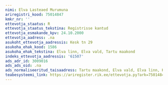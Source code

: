 ```yaml
---
nimi: Elva Lasteaed Murumuna
ariregistri_kood: 75014847
kmkr_nr: ''
ettevotja_staatus: R
ettevotja_staatus_tekstina: Registrisse kantud
ettevotja_esmakande_kpv: 24.10.2000
ettevotja_aadress: .na
asukoht_ettevotja_aadressis: Kesk tn 29
asukoha_ehak_kood: 1586
asukoha_ehak_tekstina: Elva linn, Elva vald, Tartu maakond
indeks_ettevotja_aadressis: '61507'
ads_adr_id: 3009016
ads_ads_oid: .na
ads_normaliseeritud_taisaadress: Tartu maakond, Elva vald, Elva linn, Kesk tn 29
teabesysteemi_link: https://ariregister.rik.ee/ettevotja.py?ark=75014847&ref=rekvisiidid
---
```

